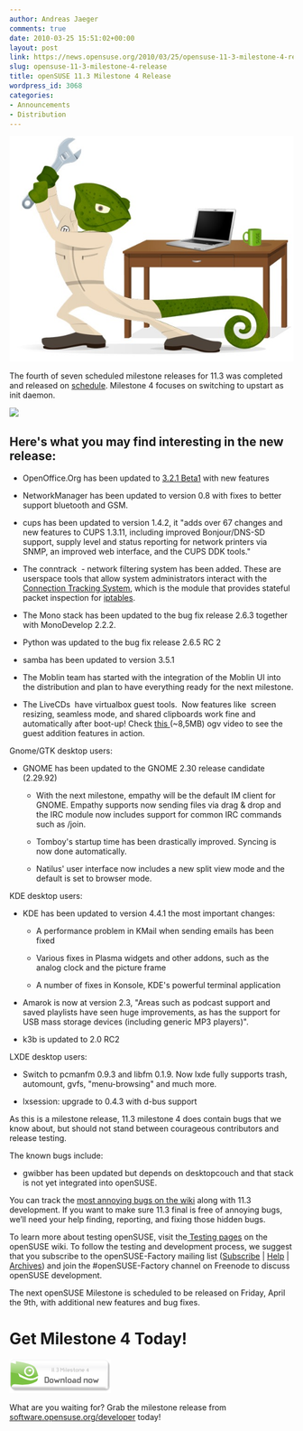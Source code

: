 ```yaml
---
author: Andreas Jaeger
comments: true
date: 2010-03-25 15:51:02+00:00
layout: post
link: https://news.opensuse.org/2010/03/25/opensuse-11-3-milestone-4-release/
slug: opensuse-11-3-milestone-4-release
title: openSUSE 11.3 Milestone 4 Release
wordpress_id: 3068
categories:
- Announcements
- Distribution
---
```


![Geeko at work](/wp-content/uploads/2010/03/m3geeko1.jpg)

The fourth of seven scheduled milestone releases for 11.3 was  completed and released on [schedule](//en.opensuse.org/Roadmap). Milestone 4  focuses on switching to upstart as init daemon.

![](//news.opensuse.org/wp-includes/js/tinymce/plugins/wordpress/img/trans.gif)


## Here's what you may find interesting in the new release:





	
  * OpenOffice.Org has been updated to [3.2.1 Beta1](//lizards.opensuse.org/2010/03/15/openoffice_org-3_2_0_99_1/) with new features

	
  * NetworkManager has been updated to version 0.8 with fixes to better support bluetooth and GSM.

	
  * cups has been updated to version 1.4.2, it "adds over 67 changes and new features to CUPS 1.3.11, including improved  Bonjour/DNS-SD support, supply level and status reporting for network  printers via SNMP, an improved web interface, and the CUPS DDK tools."

	
  * The conntrack  - network filtering system has been added. These  are userspace tools that allow  system administrators interact with the [Connection  Tracking System](//people.netfilter.org/pablo/docs/login.pdf), which is the module that provides stateful packet  inspection for [iptables](//www.netfilter.org/projects/iptables/index.html).

	
  * The Mono stack has been updated to the bug fix release 2.6.3 together with MonoDevelop 2.2.2.

	
  * Python was updated to the bug fix release 2.6.5 RC 2

	
  * samba has been updated to version 3.5.1

	
  * The Moblin team has started with the integration of the Moblin UI into  the distribution and plan to have everything ready for the next  milestone.

	
  * The LiveCDs  have virtualbox guest tools.  Now features like  screen resizing, seamless mode, and shared clipboards  work fine and automatically after boot-up! Check [this ](//desire.sk/simple/store/video/guest_tools.ogv) (~8,5MB) ogv video to see the guest addition features in action.


Gnome/GTK desktop users:

	
  * GNOME has been updated to the GNOME 2.30 release candidate (2.29.92)

	
    * With the next milestone, empathy will be the default IM client for GNOME.  Empathy supports now sending files via drag & drop and the IRC module now includes support for common IRC commands such as /join.

	
    * Tomboy's startup time has been drastically improved.  Syncing is now done automatically.

	
    * Natilus' user interface now includes a new split view mode and the default is set to browser mode.







KDE desktop users:

	
  * KDE has been updated to version 4.4.1 the most important changes:

	
    * A performance problem in KMail when sending emails has been fixed

	
    * Various fixes in Plasma widgets and other addons, such as the analog  clock and the picture frame

	
    * A number of fixes in Konsole, KDE's powerful terminal application




	
  * Amarok is now at version 2.3, "Areas such as podcast support and saved playlists have seen huge  improvements, as has the support for USB mass storage devices (including  generic MP3 players)".

	
  * k3b is updated to 2.0 RC2


LXDE desktop users:

	
  * Switch to pcmanfm 0.9.3 and libfm 0.1.9. Now lxde fully supports trash, automount, gvfs, "menu-browsing" and much more.

	
  * lxsession: upgrade to 0.4.3 with d-bus support


As this is a milestone release, 11.3 milestone 4 does contain bugs  that we know about, but should not stand between courageous contributors  and release testing.

The known bugs include:

	
  * gwibber has been updated but depends on desktopcouch and that stack is not yet integrated into openSUSE.


You can track the [most  annoying bugs on the wiki](//en.opensuse.org/Bugs:Most_Annoying_Bugs_11.3_dev) along with 11.3 development. If you want  to make sure 11.3 final is free of annoying bugs, we’ll need your help  finding, reporting, and fixing those hidden bugs.

To learn more about testing openSUSE, visit the[ Testing pages](//en.opensuse.org/Testing) on the  openSUSE wiki. To follow the testing and development process, we suggest  that you subscribe to the openSUSE-Factory mailing list ([Subscribe](mailto:opensuse-factory+subscribe@opensuse.org) |  [Help](mailto:opensuse-factory+help@opensuse.org) | [Archives](//lists.opensuse.org/opensuse-factory/)) and join the #openSUSE-Factory channel on Freenode to discuss openSUSE  development.

The next openSUSE Milestone is scheduled to be released on Friday, April  the 9th, with additional new features and bug fixes.


# Get Milestone 4 Today!


[![](/wp-content/uploads/2010/03/milestone4_113.png)](//software.opensuse.org/developer)


What  are you waiting for? Grab the milestone release from [software.opensuse.org/developer](//software.opensuse.org/developer) today!

